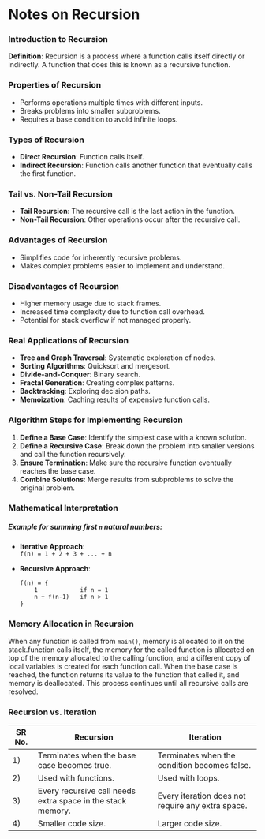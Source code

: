 # Notes on Recursion

### Introduction to Recursion
**Definition**: Recursion is a process where a function calls itself directly or indirectly. A function that does this is known as a recursive function.

### Properties of Recursion
- Performs operations multiple times with different inputs.
- Breaks problems into smaller subproblems.
- Requires a base condition to avoid infinite loops.

### Types of Recursion

- **Direct Recursion**: Function calls itself.
- **Indirect Recursion**: Function calls another function that eventually calls the first function.

### Tail vs. Non-Tail Recursion

- **Tail Recursion**: The recursive call is the last action in the function.
- **Non-Tail Recursion**: Other operations occur after the recursive call.

### Advantages of Recursion

- Simplifies code for inherently recursive problems.
- Makes complex problems easier to implement and understand.

### Disadvantages of Recursion

- Higher memory usage due to stack frames.
- Increased time complexity due to function call overhead.
- Potential for stack overflow if not managed properly.

### Real Applications of Recursion

- **Tree and Graph Traversal**: Systematic exploration of nodes.
- **Sorting Algorithms**: Quicksort and mergesort.
- **Divide-and-Conquer**: Binary search.
- **Fractal Generation**: Creating complex patterns.
- **Backtracking**: Exploring decision paths.
- **Memoization**: Caching results of expensive function calls.

### Algorithm Steps for Implementing Recursion
1. **Define a Base Case**: Identify the simplest case with a known solution.
2. **Define a Recursive Case**: Break down the problem into smaller versions and call the function recursively.
3. **Ensure Termination**: Make sure the recursive function eventually reaches the base case.
4. **Combine Solutions**: Merge results from subproblems to solve the original problem.

### Mathematical Interpretation
##### Example for summing first `n` natural numbers:

- **Iterative Approach**:  
  `f(n) = 1 + 2 + 3 + ... + n`

- **Recursive Approach**:
  ```text
  f(n) = {
      1            if n = 1
      n + f(n-1)   if n > 1
  }
### Memory Allocation in Recursion

When any function is called from `main()`, memory is allocated to it on the stack.function calls itself, the memory for the called function is allocated on top of the memory allocated to the calling function,
and a different copy of local variables is created for each function call. When the base case is reached, the function returns its value to the function that called it, and memory is deallocated. This process continues until all recursive calls are resolved.

### Recursion vs. Iteration

| SR No. | Recursion                                          | Iteration                                        |
|--------|----------------------------------------------------|--------------------------------------------------|
| 1)     | Terminates when the base case becomes true.       | Terminates when the condition becomes false.    |
| 2)     | Used with functions.                               | Used with loops.                                |
| 3)     | Every recursive call needs extra space in the stack memory. | Every iteration does not require any extra space. |
| 4)     | Smaller code size.                                 | Larger code size.                               |


